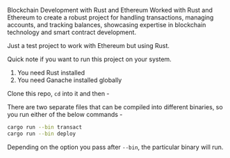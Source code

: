 Blockchain Development with Rust and Ethereum Worked with Rust and Ethereum to create a robust project for handling transactions, managing accounts, and tracking balances, showcasing expertise in blockchain technology and smart contract development.

Just a test project to work with Ethereum but using Rust.

Quick note if you want to run this project on your system.

1. You need Rust installed
2. You need Ganache installed globally

Clone this repo, `cd` into it and then -

There are two separate files that can be compiled into different binaries, so you run either of the below commands - 

``` bash
cargo run --bin transact
cargo run --bin deploy
```
Depending on the option you pass after `--bin`, the particular binary will run.
